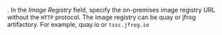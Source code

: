 . In the *Image Registry* field, specify the on-premises image registry URL without the `HTTP` protocol. The image registry can be quay or jfrog artifactory. For example,  quay.io or  `tssc.jfrog.io`
